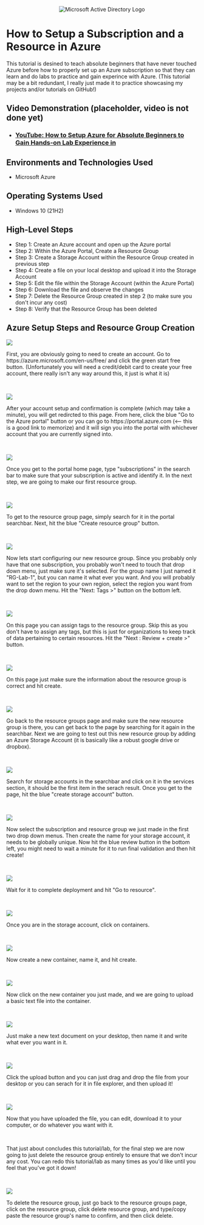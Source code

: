 <p align="center">
<img src="https://www.imagar.com/wp-content/uploads/2018/06/azure.png" alt="Microsoft Active Directory Logo"/>
</p>

<h1>How to Setup a Subscription and a Resource in Azure</h1>
This tutorial is desined to teach absolute beginners that have never touched Azure before how to properly set up an Azure subscription so that they can learn and do labs to practice and gain experince with Azure. (This tutorial may be a bit redundant, I really just made it to practice showcasing my projects and/or tutorials on GitHub!)<br />


<h2>Video Demonstration (placeholder, video is not done yet)</h2>

- ### [YouTube: How to Setup Azure for Absolute Beginners to Gain Hands-on Lab Experience in](https://www.youtube.com)

<h2>Environments and Technologies Used</h2>

- Microsoft Azure

<h2>Operating Systems Used </h2>

- Windows 10 (21H2)

<h2>High-Level Steps</h2>

- Step 1: Create an Azure account and open up the Azure portal
- Step 2: Within the Azure Portal, Create a Resource Group
- Step 3: Create a Storage Account within the Resource Group created in previous step
- Step 4: Create a file on your local desktop and upload it into the Storage Account
- Step 5: Edit the file within the Storage Account (within the Azure Portal)
- Step 6: Download the file and observe the changes
- Step 7: Delete the Resource Group created in step 2 (to make sure you don't incur any cost)
- Step 8: Verify that the Resource Group has been deleted


<h2>Azure Setup Steps and Resource Group Creation</h2>

<p>
<img src="https://i.imgur.com/LjRwydo.png"/>
</p>
<p>
First, you are obviously going to need to create an account. Go to https://azure.microsoft.com/en-us/free/ and click the green start free button. (Unfortunately you will need a credit/debit card to create your free account, there really isn't any way around this, it just is what it is)
</p>
<br />

<p>
<img src="https://i.imgur.com/ChmLLLV.png"/>
</p>
<p>
After your account setup and confirmation is complete (which may take a minute), you will get redircted to this page. From here, click the blue "Go to the Azure portal" button or you can go to https://portal.azure.com (<-- this is a good link to memorize) and it will sign you into the portal with whichever account that you are currently signed into.
</p>
<br />

<p>
<img src="https://i.imgur.com/6dleiQ2.png"/>
</p>
<p>
Once you get to the portal home page, type "subscriptions" in the search bar to make sure that your subscription is active and identify it.
In the next step, we are going to make our first resource group.
</p>
<br />

<p>
<img src="https://i.imgur.com/GgFY7AJ.png"/>
</p>
<p>
To get to the resource group page, simply search for it in the portal searchbar. Next, hit the blue "Create resource group" button.
</p>
<br />

<p>
<img src="https://i.imgur.com/MIw01SI.png"/>
</p>
<p>
Now lets start configuring our new resource group. Since you probably only have that one subscription, you probably won't need to touch that drop down menu, just make sure it's selected. For the group name I just named it "RG-Lab-1", but you can name it what ever you want. And you will probably want to set the region to your own region, select the region you want from the drop down menu. Hit the "Next: Tags >" button on the bottom left.
</p>
<br />

<p>
<img src="https://i.imgur.com/RH8d7Yt.png"/>
</p>
<p>
On this page you can assign tags to the resource group. Skip this as you don't have to assign any tags, but this is just for organizations to keep track of data pertaining to certain resources. Hit the "Next : Review + create >" button.
</p>
<br />

<p>
<img src="https://i.imgur.com/FIyOpk5.png"/>
</p>
<p>
On this page just make sure the information about the resource group is correct and hit create.
</p>
<br />

<p>
<img src="https://i.imgur.com/UqDWIKU.png"/>
</p>
<p>
Go back to the resource groups page and make sure the new resource group is there, you can get back to the page by searching for it again in the searchbar. Next we are going to test out this new resource group by adding an Azure Storage Account (it is basically like a robust google drive or dropbox).
</p>
<br />

<p>
<img src="https://i.imgur.com/NFs2IEf.png"/>
</p>
<p>
Search for storage accounts in the searchbar and click on it in the services section, it should be the first item in the serach result. Once you get to the page, hit the blue "create storage account" button.
</p>
<br />

<p>
<img src="https://i.imgur.com/dLDQe5a.png"/>
</p>
<p>
Now select the subscription and resource group we just made in the first two drop down menus. Then create the name for your storage account, it needs to be globally unique. Now hit the blue review button in the bottom left, you might need to wait a minute for it to run final validation and then hit create!
</p>
<br />

<p>
<img src="https://i.imgur.com/PutNYrh.png"/>
</p>
<p>
Wait for it to complete deployment and hit "Go to resource".
</p>
<br />

<p>
<img src="https://i.imgur.com/hvoA7vJ.png"/>
</p>
<p>
Once you are in the storage account, click on containers.
</p>
<br />

<p>
<img src="https://i.imgur.com/fxeNC54.png"/>
</p>
<p>
Now create a new container, name it, and hit create.
</p>
<br />

<p>
<img src="https://i.imgur.com/DYJvYB6.png"/>
</p>
<p>
Now click on the new container you just made, and we are going to upload a basic text file into the container.
</p>
<br />

<p>
<img src="https://i.imgur.com/ysuSi5q.jpg"/>
</p>
<p>
Just make a new text document on your desktop, then name it and write what ever you want in it.
</p>
<br />

<p>
<img src="https://i.imgur.com/ZuQHKzS.png"/>
</p>
<p>
Click the upload button and you can just drag and drop the file from your desktop or you can serach for it in file explorer, and then upload it!
</p>
<br />

<p>
<img src="https://i.imgur.com/vwQkCp3.png"/>
</p>
<p>
Now that you have uploaded the file, you can edit, download it to your computer, or do whatever you want with it.
</p>
<br />

<p>
</p>
<p>
That just about concludes this tutorial/lab, for the final step we are now going to just delete the resource group entirely to ensure that we don't incur any cost. You can redo this tutorial/lab as many times as you'd like until you feel that you've got it down!
</p>
<br />

<p>
<img src="https://i.imgur.com/ZttsXKR.png"/>
</p>
<p>
To delete the resource group, just go back to the resource groups page, click on the resource group, click delete resource group, and type/copy paste the resource group's name to confirm, and then click delete.
